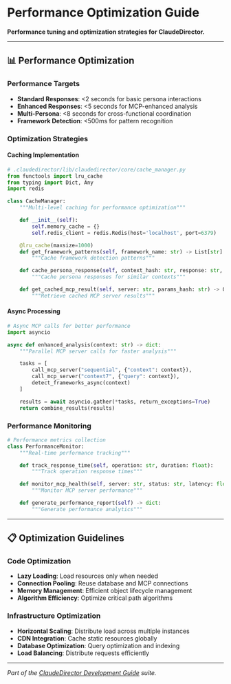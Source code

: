 # Performance Optimization Guide

**Performance tuning and optimization strategies for ClaudeDirector.**

---

## 📊 **Performance Optimization**

### **Performance Targets**
- **Standard Responses**: <2 seconds for basic persona interactions
- **Enhanced Responses**: <5 seconds for MCP-enhanced analysis
- **Multi-Persona**: <8 seconds for cross-functional coordination
- **Framework Detection**: <500ms for pattern recognition

### **Optimization Strategies**

#### **Caching Implementation**
```python
# .claudedirector/lib/claudedirector/core/cache_manager.py
from functools import lru_cache
from typing import Dict, Any
import redis

class CacheManager:
    """Multi-level caching for performance optimization"""

    def __init__(self):
        self.memory_cache = {}
        self.redis_client = redis.Redis(host='localhost', port=6379)

    @lru_cache(maxsize=1000)
    def get_framework_patterns(self, framework_name: str) -> List[str]:
        """Cache framework detection patterns"""

    def cache_persona_response(self, context_hash: str, response: str, ttl: int = 3600):
        """Cache persona responses for similar contexts"""

    def get_cached_mcp_result(self, server: str, params_hash: str) -> Optional[dict]:
        """Retrieve cached MCP server results"""
```

#### **Async Processing**
```python
# Async MCP calls for better performance
import asyncio

async def enhanced_analysis(context: str) -> dict:
    """Parallel MCP server calls for faster analysis"""

    tasks = [
        call_mcp_server("sequential", {"context": context}),
        call_mcp_server("context7", {"query": context}),
        detect_frameworks_async(context)
    ]

    results = await asyncio.gather(*tasks, return_exceptions=True)
    return combine_results(results)
```

### **Performance Monitoring**
```python
# Performance metrics collection
class PerformanceMonitor:
    """Real-time performance tracking"""

    def track_response_time(self, operation: str, duration: float):
        """Track operation response times"""

    def monitor_mcp_health(self, server: str, status: str, latency: float):
        """Monitor MCP server performance"""

    def generate_performance_report(self) -> dict:
        """Generate performance analytics"""
```

---

## 📋 **Optimization Guidelines**

### **Code Optimization**
- **Lazy Loading**: Load resources only when needed
- **Connection Pooling**: Reuse database and MCP connections
- **Memory Management**: Efficient object lifecycle management
- **Algorithm Efficiency**: Optimize critical path algorithms

### **Infrastructure Optimization**
- **Horizontal Scaling**: Distribute load across multiple instances
- **CDN Integration**: Cache static resources globally
- **Database Optimization**: Query optimization and indexing
- **Load Balancing**: Distribute requests efficiently

---

*Part of the [ClaudeDirector Development Guide](../DEVELOPMENT_GUIDE.md) suite.*
